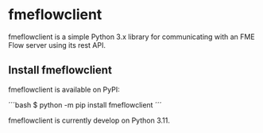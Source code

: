 # fmeflowclient
fmeflowclient is a simple Python 3.x library for communicating with an FME Flow server using its rest API.

## Install fmeflowclient
fmeflowclient is available on PyPI:

´´´bash
$ python -m pip install fmeflowclient
´´´

fmeflowclient is currently develop on Python 3.11.
